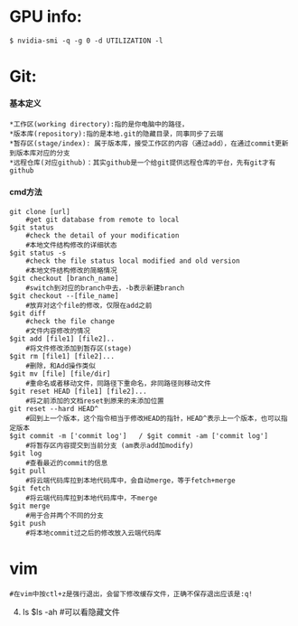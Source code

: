 # GPU info: 
	$ nvidia-smi -q -g 0 -d UTILIZATION -l


# Git:
#### 基本定义
	*工作区(working directory):指的是你电脑中的路径，
	*版本库(repository):指的是本地.git的隐藏目录，同事同步了云端
	*暂存区(stage/index): 属于版本库，接受工作区的内容（通过add），在通过commit更新到版本库对应的分支
	*远程仓库(对应github)：其实github是一个给git提供远程仓库的平台，先有git才有github	
#### cmd方法
	git clone [url] 	
		#get git database from remote to local
	$git status
		#check the detail of your modification
		#本地文件结构修改的详细状态
	$git status -s 		
		#check the file status local modified and old version 
		#本地文件结构修改的简略情况
	$git checkout [branch_name]
		#switch到对应的branch中去，-b表示新建branch
	$git checkout --[file_name]
		#放弃对这个file的修改，仅限在add之前
	$git diff
		#check the file change
		#文件内容修改的情况
	$git add [file1] [file2]..
		#将文件修改添加到暂存区(stage)
	$git rm [file1] [file2]...
		#删除，和Add操作类似
	$git mv [file] [file/dir]
		#重命名或者移动文件，同路径下重命名，非同路径则移动文件 
	$git reset HEAD [file1] [file2]...
		#将之前添加的文档reset到原来的未添加位置
	git reset --hard HEAD^
		#回到上一个版本，这个指令相当于修改HEAD的指针，HEAD^表示上一个版本，也可以指定版本
	$git commit -m ['commit log']	/ $git commit -am ['commit log']
		#将暂存区内容提交到当前分支 (am表示add加modify)
	$git log
		#查看最近的commit的信息	
	$git pull
		#将云端代码库拉到本地代码库中，会自动merge，等于fetch+merge
	$git fetch
		#将云端代码库拉到本地代码库中，不merge
	$git merge
		#用于合并两个不同的分支
	$git push 
		#将本地commit过之后的修改放入云端代码库

# vim
	#在vim中按ctl+z是强行退出，会留下修改缓存文件，正确不保存退出应该是:q!



4. ls
	$ls -ah
		#可以看隐藏文件

